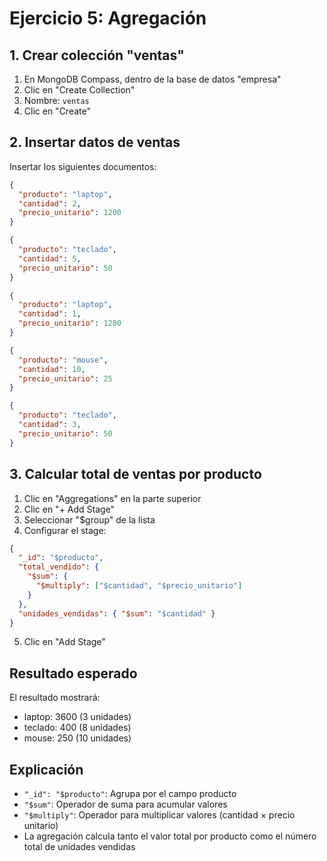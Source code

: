 # Ejercicio 5: Agregación

## 1. Crear colección "ventas"
1. En MongoDB Compass, dentro de la base de datos "empresa"
2. Clic en "Create Collection"
3. Nombre: `ventas`
4. Clic en "Create"

## 2. Insertar datos de ventas
Insertar los siguientes documentos:

```json
{
  "producto": "laptop", 
  "cantidad": 2, 
  "precio_unitario": 1200
}
```

```json
{
  "producto": "teclado", 
  "cantidad": 5, 
  "precio_unitario": 50
}
```

```json
{
  "producto": "laptop", 
  "cantidad": 1, 
  "precio_unitario": 1200
}
```

```json
{
  "producto": "mouse", 
  "cantidad": 10, 
  "precio_unitario": 25
}
```

```json
{
  "producto": "teclado", 
  "cantidad": 3, 
  "precio_unitario": 50
}
```

## 3. Calcular total de ventas por producto
1. Clic en "Aggregations" en la parte superior
2. Clic en "+ Add Stage"
3. Seleccionar "$group" de la lista
4. Configurar el stage:

```json
{
  "_id": "$producto",
  "total_vendido": { 
    "$sum": { 
      "$multiply": ["$cantidad", "$precio_unitario"] 
    } 
  },
  "unidades_vendidas": { "$sum": "$cantidad" }
}
```

5. Clic en "Add Stage"

## Resultado esperado
El resultado mostrará:
- laptop: 3600 (3 unidades)
- teclado: 400 (8 unidades)
- mouse: 250 (10 unidades)

## Explicación
- `"_id": "$producto"`: Agrupa por el campo producto
- `"$sum"`: Operador de suma para acumular valores
- `"$multiply"`: Operador para multiplicar valores (cantidad × precio unitario)
- La agregación calcula tanto el valor total por producto como el número total de unidades vendidas
